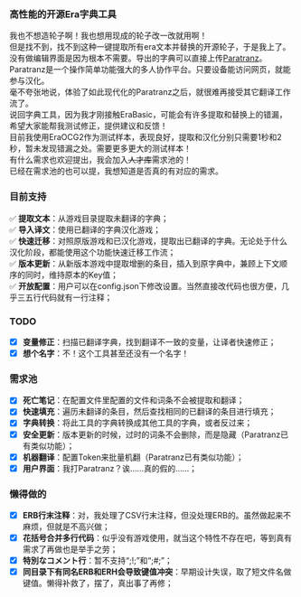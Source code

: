 ### 高性能的开源Era字典工具
我也不想造轮子啊！我也想用现成的轮子改一改就用啊！  
但是找不到，找不到这种一键提取所有era文本并替换的开源轮子，于是我上了。  
没有做编辑界面是因为根本不需要。导出的字典可以直接上传[Paratranz](https://paratranz.cn/)。  
Paratranz是一个操作简单功能强大的多人协作平台。只要设备能访问网页，就能参与汉化。  
毫不夸张地说，体验了如此现代化的Paratranz之后，就很难再接受其它翻译工作流了。  
说回字典工具，因为我才刚接触EraBasic，可能会有许多提取和替换上的错漏，希望大家能帮我测试修正，提供建议和反馈！  
目前我使用EraOCG2作为测试样本，表现良好，提取和汉化分别只需要1秒和2秒，暂未发现错漏之处。需要更多更大的测试样本！  
有什么需求也欢迎提出，我会加入~~人才库~~需求池的！  
已经在需求池的也可以提，我想知道是否真的有对应的需求。  
### 目前支持
✅ **提取文本**：从游戏目录提取未翻译的字典；  
✅ **导入译文**：使用已翻译的字典汉化游戏；  
✅ **快速迁移**：对照原版游戏和已汉化游戏，提取出已翻译的字典。无论处于什么汉化阶段，都能使用这个功能快速迁移工作流；  
✅ **版本更新**：从新版本游戏中提取增删的条目，插入到原字典中，兼顾上下文顺序的同时，维持原本的Key值；  
✅ **开放配置**：用户可以在config.json下修改设置。当然直接改代码也很方便，几乎三五行代码就有一行注释；  
### TODO
- [x] **变量修正**：扫描已翻译字典，找到翻译不一致的变量，让译者快速修正；
- [x] **想个名字**：不！这个工具甚至还没有一个名字！
### 需求池
- [x] **死亡笔记**：在配置文件里配置的文件和词条不会被提取和翻译；
- [x] **快速填充**：遍历未翻译的条目，然后查找相同的已翻译的条目进行填充；
- [x] **字典转换**：将此工具的字典转换成其他工具的字典，或者反过来；
- [x] **安全更新**：版本更新的时候，过时的词条不会删除，而是隐藏（Paratranz已有类似功能）；
- [x] **机器翻译**：配置Token来批量机翻（Paratranz已有类似功能）；
- [x] **用户界面**：我打Paratranz？诶……真的假的……；
### 懒得做的
- [x] **ERB行末注释**：对，我处理了CSV行末注释，但没处理ERB的。虽然做起来不麻烦，但就是不高兴做；
- [x] **花括号合并多行代码**：似乎没有游戏使用，就当这个特性不存在吧，等到真有需求了再做也是举手之劳；
- [x] **特別なコメント行**：暂不支持“;!;”和“;#;”；
- [x] **同目录下有同名ERB和ERH会导致键值冲突**：早期设计失误，取了短文件名做键值。懒得补救了，摆了，真出事了再修；
